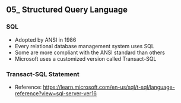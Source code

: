 ## 05_ Structured Query Language

### SQL
- Adopted by ANSI in 1986
- Every relational database management system uses SQL
- Some are more compliant with the ANSI standard than others
- Microsoft uses a customized version called Transact-SQL

### Transact-SQL Statement
- Reference: https://learn.microsoft.com/en-us/sql/t-sql/language-reference?view=sql-server-ver16
